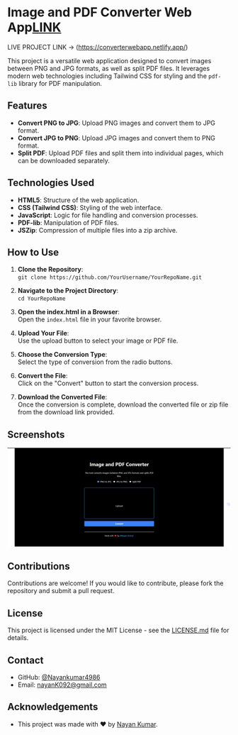 # Image and PDF Converter Web App[LINK](https://converterwebapp.netlify.app/)

LIVE PROJECT LINK -> (https://converterwebapp.netlify.app/)

This project is a versatile web application designed to convert images between PNG and JPG formats, as well as split PDF files. It leverages modern web technologies including Tailwind CSS for styling and the `pdf-lib` library for PDF manipulation.

## Features

- **Convert PNG to JPG**: Upload PNG images and convert them to JPG format.
- **Convert JPG to PNG**: Upload JPG images and convert them to PNG format.
- **Split PDF**: Upload PDF files and split them into individual pages, which can be downloaded separately.

## Technologies Used

- **HTML5**: Structure of the web application.
- **CSS (Tailwind CSS)**: Styling of the web interface.
- **JavaScript**: Logic for file handling and conversion processes.
- **PDF-lib**: Manipulation of PDF files.
- **JSZip**: Compression of multiple files into a zip archive.

## How to Use

1. **Clone the Repository**:  
   `git clone https://github.com/YourUsername/YourRepoName.git`

2. **Navigate to the Project Directory**:  
   `cd YourRepoName`

3. **Open the index.html in a Browser**:  
   Open the `index.html` file in your favorite browser.

4. **Upload Your File**:  
   Use the upload button to select your image or PDF file.

5. **Choose the Conversion Type**:  
   Select the type of conversion from the radio buttons.

6. **Convert the File**:  
   Click on the "Convert" button to start the conversion process.

7. **Download the Converted File**:  
   Once the conversion is complete, download the converted file or zip file from the download link provided.

## Screenshots

![Screenshot of the app interface](https://github.com/Nayankumar4986/Img-Pdf-Converter-App/blob/main/1.png)

## Contributions

Contributions are welcome! If you would like to contribute, please fork the repository and submit a pull request.

## License

This project is licensed under the MIT License - see the [LICENSE.md](LICENSE) file for details.

## Contact

- GitHub: [@Nayankumar4986](https://github.com/Nayankumar4986 )
- Email: nayanK092@gmail.com

## Acknowledgements

- This project was made with ❤️ by [Nayan Kumar](https://github.com/Nayankumar4986).

